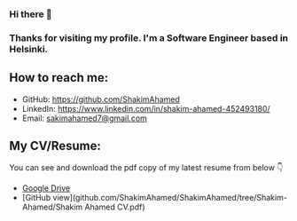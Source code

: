 ### Hi there 👋
### Thanks for visiting my profile. I'm a Software Engineer based in Helsinki.

## How to reach me:
- GitHub: https://github.com/ShakimAhamed
- LinkedIn: https://www.linkedin.com/in/shakim-ahamed-452493180/
- Email: sakimahamed7@gmail.com

## My CV/Resume:

You can see and download the pdf copy of my latest resume from below 👇

- [Google Drive](https://drive.google.com/file/d/1jZU_SVb8Miw3s2IJsxe2wq3ltw6DiEH8/view?usp=sharing)
- [GitHub view](github.com/ShakimAhamed/ShakimAhamed/tree/Shakim-Ahamed/Shakim Ahamed CV.pdf)

<!--
**ShakimAhamed/ShakimAhamed** is a ✨ _special_ ✨ repository because its `README.md` (this file) appears on your GitHub profile.

Here are some ideas to get you started:

- 🔭 I’m currently working on ...
- 🌱 I’m currently learning ...
- 👯 I’m looking to collaborate on ...
- 🤔 I’m looking for help with ...
- 💬 Ask me about ...
- 📫 How to reach me: ...
- 😄 Pronouns: ...
- ⚡ Fun fact: ...
-->
